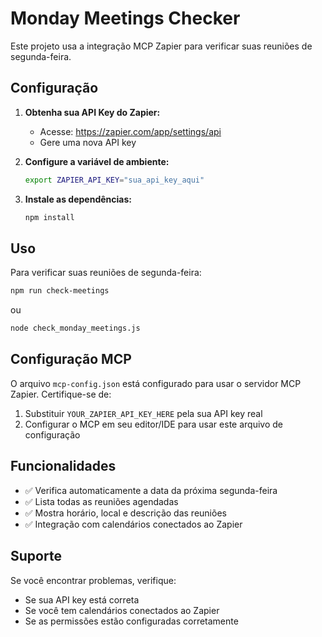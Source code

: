 # Monday Meetings Checker

Este projeto usa a integração MCP Zapier para verificar suas reuniões de segunda-feira.

## Configuração

1. **Obtenha sua API Key do Zapier:**
   - Acesse: https://zapier.com/app/settings/api
   - Gere uma nova API key

2. **Configure a variável de ambiente:**
   ```bash
   export ZAPIER_API_KEY="sua_api_key_aqui"
   ```

3. **Instale as dependências:**
   ```bash
   npm install
   ```

## Uso

Para verificar suas reuniões de segunda-feira:

```bash
npm run check-meetings
```

ou

```bash
node check_monday_meetings.js
```

## Configuração MCP

O arquivo `mcp-config.json` está configurado para usar o servidor MCP Zapier. Certifique-se de:

1. Substituir `YOUR_ZAPIER_API_KEY_HERE` pela sua API key real
2. Configurar o MCP em seu editor/IDE para usar este arquivo de configuração

## Funcionalidades

- ✅ Verifica automaticamente a data da próxima segunda-feira
- ✅ Lista todas as reuniões agendadas
- ✅ Mostra horário, local e descrição das reuniões
- ✅ Integração com calendários conectados ao Zapier

## Suporte

Se você encontrar problemas, verifique:
- Se sua API key está correta
- Se você tem calendários conectados ao Zapier
- Se as permissões estão configuradas corretamente